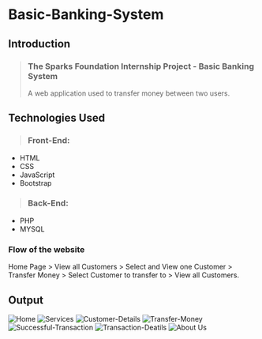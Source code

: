 # Basic-Banking-System

## Introduction
>  ### The Sparks Foundation Internship Project - Basic Banking System
>  
> A web application used to transfer money between two users.
## Technologies Used
>  ### Front-End:
- HTML
- CSS
- JavaScript
- Bootstrap
> ### Back-End:
-  PHP 
-  MYSQL
### Flow of the website
Home Page > View all Customers > Select and View one Customer > Transfer Money > Select Customer to transfer to > View all Customers.

## Output
![Home](https://user-images.githubusercontent.com/103629988/172116562-d529a73a-bd45-47bf-b774-ea6dcca20a73.png)
![Services](https://user-images.githubusercontent.com/103629988/172116580-5ccfcc74-cd29-4cd6-bdca-13bb80725ddc.png)
![Customer-Details](https://user-images.githubusercontent.com/103629988/172116598-5557cbba-dd54-440b-adec-13fad2e427b1.png)
![Transfer-Money](https://user-images.githubusercontent.com/103629988/172116622-997ceff2-5e66-47c2-8f18-88b3b622926b.png)
![Successful-Transaction](https://user-images.githubusercontent.com/103629988/172116642-4fc8b5af-61df-4bff-a7c5-e87418286f29.png)
![Transaction-Deatils](https://user-images.githubusercontent.com/103629988/172116667-fc3758dd-a61c-4ed7-a6bf-fdb673cf2116.png)
![About Us](https://user-images.githubusercontent.com/103629988/172116685-97a18bcd-34dc-4adc-9d8d-5a50aa0c6338.png)

